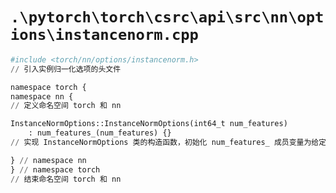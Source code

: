 # `.\pytorch\torch\csrc\api\src\nn\options\instancenorm.cpp`

```py
#include <torch/nn/options/instancenorm.h>
// 引入实例归一化选项的头文件

namespace torch {
namespace nn {
// 定义命名空间 torch 和 nn

InstanceNormOptions::InstanceNormOptions(int64_t num_features)
    : num_features_(num_features) {}
// 实现 InstanceNormOptions 类的构造函数，初始化 num_features_ 成员变量为给定的 num_features 值

} // namespace nn
} // namespace torch
// 结束命名空间 torch 和 nn
```